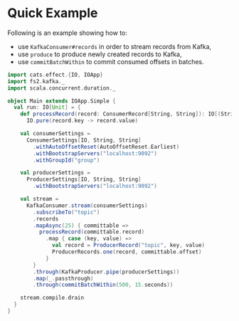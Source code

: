 # Quick Example

Following is an example showing how to:

- use `KafkaConsumer#records` in order to stream records from Kafka,
- use `produce` to produce newly created records to Kafka,
- use `commitBatchWithin` to commit consumed offsets in batches.

```scala mdoc
import cats.effect.{IO, IOApp}
import fs2.kafka._
import scala.concurrent.duration._

object Main extends IOApp.Simple {
  val run: IO[Unit] = {
    def processRecord(record: ConsumerRecord[String, String]): IO[(String, String)] =
      IO.pure(record.key -> record.value)

    val consumerSettings =
      ConsumerSettings[IO, String, String]
        .withAutoOffsetReset(AutoOffsetReset.Earliest)
        .withBootstrapServers("localhost:9092")
        .withGroupId("group")

    val producerSettings =
      ProducerSettings[IO, String, String]
        .withBootstrapServers("localhost:9092")

    val stream =
      KafkaConsumer.stream(consumerSettings)
        .subscribeTo("topic")
        .records
        .mapAsync(25) { committable =>
          processRecord(committable.record)
            .map { case (key, value) =>
              val record = ProducerRecord("topic", key, value)
              ProducerRecords.one(record, committable.offset)
            }
        }
        .through(KafkaProducer.pipe(producerSettings))
        .map(_.passthrough)
        .through(commitBatchWithin(500, 15.seconds))

    stream.compile.drain
  }
}
```
